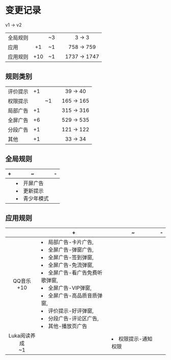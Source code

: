 # 变更记录

v1 -> v2

||||||
|-|:-:|:-:|:-:|:-:|
|全局规则||~3||3 -> 3|
|应用|+1|~1||758 -> 759|
|应用规则|+10|~1||1737 -> 1747|

## 规则类别

||||||
|-|:-:|:-:|:-:|:-:|
|评价提示|+1|||39 -> 40|
|权限提示||~1||165 -> 165|
|局部广告|+1|||315 -> 316|
|全屏广告|+6|||529 -> 535|
|分段广告|+1|||121 -> 122|
|其他|+1|||33 -> 34|

## 全局规则

|+|~|-|
|-|-|-|
||<li>开屏广告<li>更新提示<li>青少年模式||

## 应用规则

||+|~|-|
|:-:|-|-|-|
|QQ音乐<br>+10|<li>局部广告-卡片广告,<li>全屏广告-弹窗广告,<li>全屏广告-签到弹窗,<li>全屏广告-免流弹窗,<li>全屏广告-看广告免费听歌弹窗,<li>全屏广告-VIP弹窗,<li>全屏广告-高品质音质弹窗,<li>评价提示-好评弹窗,<li>分段广告-评论区广告,<li>其他-播放页广告|||
|Luka阅读养成<br>~1||<li>权限提示-通知权限||

